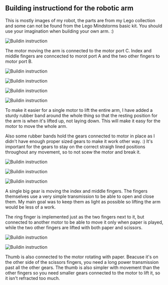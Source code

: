 ## Building instructiond for the robotic arm

This is mostly images of my robot, the parts are from my Lego collection and some can not be found from the Lego Mindstorms basic kit. You should use your imagination when building your own arm. :)

![Buildin instruction](/robot-images/arm10.jpg)

The motor moving the arm is connected to the motor port C. Index and middle fingers are conncected to morot port A and the two other fingers to motor port B.

![Buildin instruction](/robot-images/arm1.jpg)

![Buildin instruction](/robot-images/arm2.jpg)

![Buildin instruction](/robot-images/arm3.jpg)

![Buildin instruction](/robot-images/arm9.jpg)

To make it easier for a single motor to lift the entire arm, I have added a sturdy rubber band around the whole thing so that the resting position for the arm is when it's lifted up, not laying down. This will make it easy for the motor to move the whole arm.

Also some rubber bands hold the gears connected to motor in place as I didn't have enough proper sized gears to make it work other way. :) It's important for the gears to stay on the correct straigh lined positions throughout any movement, so to not scew the motor and break it.

![Buildin instruction](/robot-images/arm4.jpg)

![Buildin instruction](/robot-images/arm7.jpg)

![Buildin instruction](/robot-images/arm8.jpg)

A single big gear is moving the index and middle fingers. The fingers themselves use a very simple transmission to be able to open and close them. My main goal was to keep them as light as possible so lifting the arm would be less of a work.

The ring finger is implemented just as the two fingers next to it, but connected to another motor to be able to move it only when paper is played, while the two other fingers are lifted with both paper and scissors.

![Buildin instruction](/robot-images/arm5.jpg)

![Buildin instruction](/robot-images/arm6.jpg)

Thumb is also connected to the motor rotating with paper. Beacuse it's on the other side of the scissors fingers, you need a long power transmission past all the other gears. The thumb is also simpler with movement than the other fingers so you need smaller gears connected to the motor to lift it, so it isn't refracted too much.
